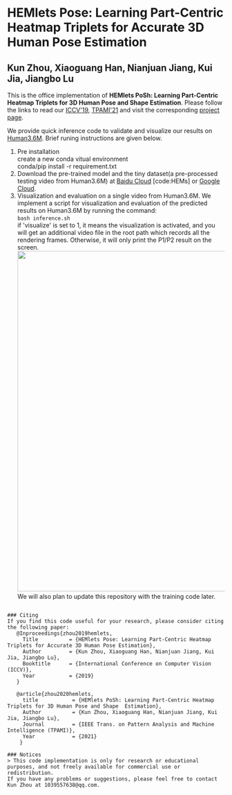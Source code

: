 # HEMlets Pose: Learning Part-Centric Heatmap Triplets for Accurate 3D Human Pose Estimation
## Kun Zhou, Xiaoguang Han, Nianjuan Jiang, Kui Jia, Jiangbo Lu

This is the office implementation of **HEMlets PoSh: Learning Part-Centric Heatmap Triplets for 3D Human Pose and Shape Estimation**. Please follow the links to read our [ICCV'19](http://openaccess.thecvf.com/content_ICCV_2019/papers/Zhou_HEMlets_Pose_Learning_Part-Centric_Heatmap_Triplets_for_Accurate_3D_Human_ICCV_2019_paper.pdf), [TPAMI'21](https://arxiv.org/pdf/2003.04894.pdf) and visit the corresponding [project page](https://sites.google.com/site/hemletspose/).

We provide quick inference code to validate and visualize our results on [Human3.6M](http://vision.imar.ro/human3.6m/description.php). Brief runing instructions are given below.
1. Pre installation\
 create a new conda vitual environment\
 conda/pip install -r requirement.txt
2. Download the pre-trained model and the tiny dataset(a pre-processed testing video from Human3.6M) at [Baidu Cloud](https://pan.baidu.com/s/1pg35KvvqUK5jX8UMRk_emQ) [code:HEMs] or [Google Cloud](https://drive.google.com/drive/folders/1z8Jj0xx4SvHC-YKuw_M_c_Z4vA4HpzID).
3. Visualization and evaluation on a single video from Human3.6M.
   We implement a script for visualization and evaluation of the predicted results on Human3.6M by running the command:\
   ```bash inference.sh```\
  if 'visualize' is set to 1, it means the visualization is activated, and you will get an additional video file in the root path which records all the rendering frames. Otherwise, it will only print the P1/P2 result on the screen.\
<img src="./inference/temp.png" width=786>\
We will also plan to update this repository with the training code later.


```

### Citing
If you find this code useful for your research, please consider citing the following paper:
   @Inproceedings{zhou2019hemlets,
     Title          = {HEMlets Pose: Learning Part-Centric Heatmap Triplets for Accurate 3D Human Pose Estimation},
     Author         = {Kun Zhou, Xiaoguang Han, Nianjuan Jiang, Kui Jia, Jiangbo Lu},
     Booktitle      = {International Conference on Computer Vision (ICCV)},
     Year           = {2019}
   }

   @article{zhou2020hemlets,
     title           = {HEMlets PoSh: Learning Part-Centric Heatmap Triplets for 3D Human Pose and Shape  Estimation},
     Author          = {Kun Zhou, Xiaoguang Han, Nianjuan Jiang, Kui Jia, Jiangbo Lu},
     Journal         = {IEEE Trans. on Pattern Analysis and Machine Intelligence (TPAMI)},
     Year            = {2021}
    }

### Notices
> This code implementation is only for research or educational purposes, and not freely available for commercial use or redistribution. 
If you have any problems or suggestions, please feel free to contact Kun Zhou at 1039557638@qq.com.
